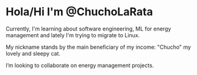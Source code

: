 # Hola/Hi I'm @ChuchoLaRata

Currently, I'm learning about software engineering, ML for energy management and lately I'm trying to migrate to Linux.

My nickname stands by the main beneficiary of my income: "Chucho" my lovely and sleepy cat. 

I’m looking to collaborate on energy management projects.
